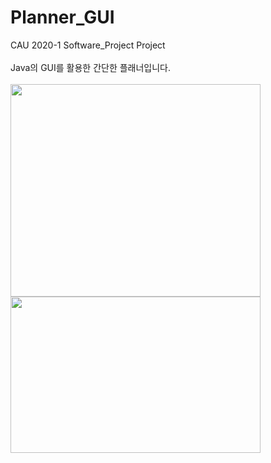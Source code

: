 <h1>Planner_GUI</h1>
CAU 2020-1  Software_Project Project<br><br>
Java의 GUI를 활용한 간단한 플래너입니다.<br><br>
<img src=https://github.com/DooHongKm/Planner_GUI/assets/127850414/b65fffc4-4e90-45c6-bba2-268a6a205798 width=400 height=340><br>
<img src=https://github.com/DooHongKm/Planner_GUI/assets/127850414/0b3cc780-9324-4d0e-994c-39a0ec79d383 width=400 height=250>

